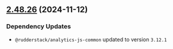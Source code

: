 ## [2.48.26](https://github.com/rudderlabs/rudder-sdk-js/compare/rudder-sdk-js@2.48.25...rudder-sdk-js@2.48.26) (2024-11-12)

### Dependency Updates

* `@rudderstack/analytics-js-common` updated to version `3.12.1`
